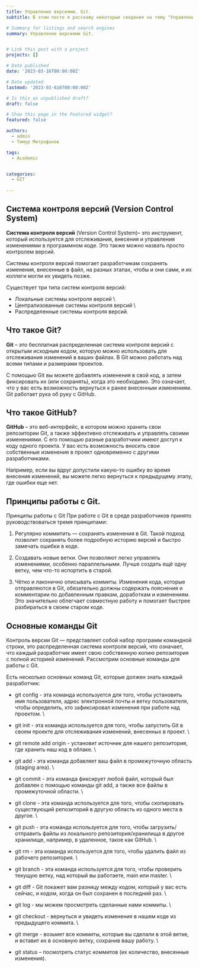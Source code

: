 ```yaml
---
title: Управление версиями. Git. 
subtitle: В этом посте я расскажу некоторые сведения на тему "Управление версиями. Git."

# Summary for listings and search engines
summary: Управление версиями Git.


# Link this post with a project
projects: []

# Date published
date: '2023-03-16T00:00:00Z'

# Date updated
lastmod: '2023-03-616T00:00:00Z'

# Is this an unpublished draft?
draft: false

# Show this page in the Featured widget?
featured: false

authors:
  - admin
  - Тимур Митрофанов

tags:
  - Academic


categories:
  - GIT
  
---
```


## Система контроля версий (Version Control System) 

**Система контроля версий** (Version Control System)– это инструмент, который используется для отслеживания, внесения и управления изменениями в программном коде. Это также можно назвать просто контролем версий.

Системы контроля версий помогает разработчикам сохранять изменения, внесенные в файл, на разных этапах, чтобы и они сами, и их коллеги могли их увидеть позже.

Существует три типа систем контроля версий:

- Локальные системы контроля версий \
- Централизованные системы контроля версий \
- Распределенные системы контроля версий.

## Что такое Git?

**Git** – это бесплатная распределенная система контроля версий с открытым исходным кодом, которую можно использовать для отслеживания изменений в ваших файлах. В Git можно работать над всеми типами и размерами проектов.

С помощью Git вы можете добавлять изменения в свой код, а затем фиксировать их (или сохранять), когда это необходимо. Это означает, что у вас есть возможность вернуться к ранее внесенным изменениям. Git работает рука об руку с GitHub. 

## Что такое GitHub?

**GitHub** – это веб-интерфейс, в котором можно хранить свои репозитории Git, а также эффективно отслеживать и управлять своими изменениями. С его помощью разные разработчики имеют доступ к коду одного проекта. У вас есть возможность вносить свои собственные изменения в проект одновременно с другими разработчиками.

Например, если вы вдруг допустили какую-то ошибку во время внесения изменений, вы можете легко вернуться к предыдущему этапу, где ошибки еще нет.

## Принципы работы с Git.

Принципы работы с Git
При работе с Git в среде разработчиков принято руководствоваться тремя принципами:

1. Регулярно коммитить ― сохранять изменения в Git. Такой подход позволит сохранять более подробную историю версий и быстро замечать ошибки в коде.

2. Создавать новые ветки. Они позволяют легко управлять изменениями, особенно параллельными. Лучше создать ещё одну ветку, чем что-то испортить в старой.

3. Чётко и лаконично описывать коммиты. Изменения кода, которые отправляются в Git, обязательно должны содержать пояснения и комментарии по добавленным правкам, доработкам и изменениям. Это значительно облегчает совместную работу и помогает быстрее разбираться в своем старом коде.

## Основные команды Git

Контроль версии Git — представляет собой набор программ командной строки, это 
распределенная система контроля версий, что означает, что каждый разработчик имеет свою 
собственную копию репозитория с полной историей изменений. Рассмотрим основные 
команды для работы с Git.

Есть несколько основных команд Git, которые должен знать каждый разработчик:

- git config - эта команда используется для того, чтобы установить имя пользователя, адрес электронной почты и ветку пользователя, чтобы определить, кто зафиксировал изменения при работе над проектом. \

- git init - эта команда используется для того, чтобы запустить Git в своем проекте для отслеживания изменений, внесенных в проект. \

- git remote add origin -  установит источник для нашего репозитория, где хранить наш код в облаке. \

- git add - эта команда добавляет ваш файл в промежуточную область (staging area). \

- git commit - эта команда фиксирует любой файл, который был добавлен с помощью команды git add, а также все файлы в промежуточной области. \

- git clone - эта команда используется для того, чтобы скопировать существующий репозиторий в другую область из одного места в другое. \

- git push - эта команда используется для того, чтобы загрузить/отправить файлы из локального репозитория/хранилища в другое хранилище, например, в удаленное, такое как GitHub. \

- git rm - эта команда используется для того, чтобы удалить файл из рабочего репозитория. \

- git branch - эта команда используется для того, чтобы проверить текущую ветку, над который вы работаете, main или master. \

- git diff - Git покажет вам разницу между кодом, который у вас есть сейчас, и кодом, когда он был сохранен в последний раз. \

- git log - мы можем просмотреть сделанные нами коммиты. \

- git checkout - вернуться и увидеть изменения в нашем коде из предыдущего коммита. \

- git merge - возьмет все коммиты, которые вы сделали в этой ветке, и вставит их в основную ветку, сохранив вашу работу. \

- git status – посмотреть статус коммитов (их количество, внесенные изменения).


